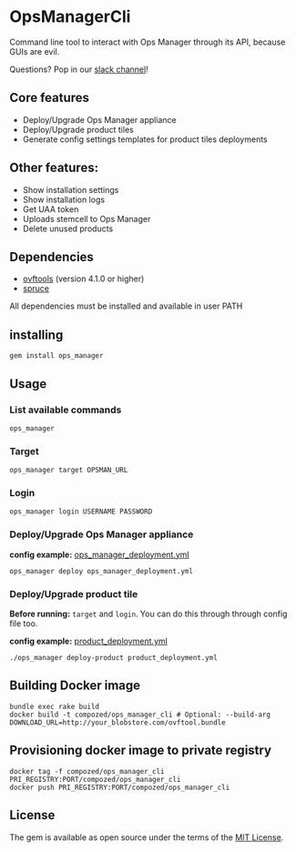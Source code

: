 # OpsManagerCli

Command line tool to interact with Ops Manager through its API, because GUIs are evil.

Questions? Pop in our [slack channel](https://cloudfoundry.slack.com/messages/ops_manager_cli/)!

## Core features

- Deploy/Upgrade Ops Manager appliance
- Deploy/Upgrade product tiles
- Generate config settings templates for product tiles deployments

## Other features:

- Show installation settings
- Show installation logs
- Get UAA token
- Uploads stemcell to Ops Manager
- Delete unused products

## Dependencies

 - [ovftools](https://www.vmware.com/support/developer/ovf/) (version 4.1.0 or higher)
 - [spruce](https://github.com/geofffranks/spruce#installation) 

All dependencies must be installed and available in user PATH

## installing

    gem install ops_manager

## Usage

### List available commands

    ops_manager 

### Target 

    ops_manager target OPSMAN_URL


### Login 

    ops_manager login USERNAME PASSWORD


### Deploy/Upgrade Ops Manager appliance

**config example:** [ops_manager_deployment.yml](spec/dummy/ops_manager_deployment.yml)

    ops_manager deploy ops_manager_deployment.yml


### Deploy/Upgrade product tile

**Before running:** `target` and `login`. You can do this through through config file too.

**config example:** [product_deployment.yml](spec/dummy/product_deployment.yml)

    ./ops_manager deploy-product product_deployment.yml


## Building Docker image

    bundle exec rake build
    docker build -t compozed/ops_manager_cli # Optional: --build-arg DOWNLOAD_URL=http://your_blobstore.com/ovftool.bundle


## Provisioning docker image to private registry

    docker tag -f compozed/ops_manager_cli PRI_REGISTRY:PORT/compozed/ops_manager_cli
    docker push PRI_REGISTRY:PORT/compozed/ops_manager_cli

## License

The gem is available as open source under the terms of the [MIT License](http://opensource.org/licenses/MIT).
